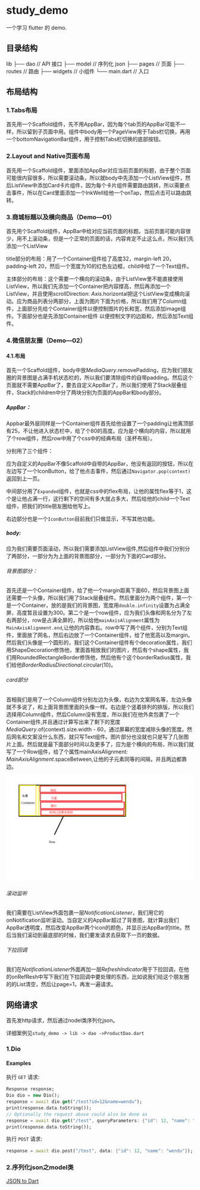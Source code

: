 # study_demo

一个学习 flutter 的 demo.

## 目录结构

lib
├── dao // API 接口
├── model // 序列化 json
├── pages // 页面
├── routes // 路由
├── widgets // 小组件
└── main.dart // 入口

## 布局结构

### 1.Tabs布局

首先用一个Scaffold组件，先不用AppBar，因为每个tab页的AppBar可能不一样，所以留到子页面中用。组件中body用一个PageView用于Tabs栏切换，再用一个bottomNavigationBar组件，用于控制Tabs栏切换的底部按钮。

### 2.Layout and Native页面布局

首先用一个Scaffold组件，里面添加AppBar对应当前页面的标题，由于整个页面可能很内容很多，所以需要滚动条，所以就body中先添加一个ListView组件，然后ListView中添加Card卡片组件，因为每个卡片组件需要路由跳转，所以需要点击事件，所以在Card里面添加一个InkWell给他一个onTap，然后点击可以路由跳转。

### 3.商城标题以及横向商品（Demo—01）

首先用个Scaffold组件，AppBar中给对应当前页面的标题。当前页面可能内容很少，用不上滚动条，但是一个正常的页面的话，内容肯定不止这么点，所以我们先添加一个ListView

title部分的布局：用了一个Container组件给了高度32，margin-left 20，padding-left 20，然后一个宽度为10的红色左边框，child中给了一个Text组件。

主体部分的布局：这个需要一个横向的滚动条，由于ListView里不能直接使用ListView，所以我们先添加一个Container把内容撑高，然后再添加一个ListView，并且使用scrollDirection: *Axis*.horizontal把这个ListView变成横向滚动。应为商品列表分两部分，上面为图片下面为价格，所以我们用了Column组件，上面部分先给个Container组件以便控制图片的长和宽，然后添加image组件。下面部分也是先添加Container组件 以便控制文字的边距和，然后添加Text组件。

### 4.微信朋友圈（Demo—02）

#### 4.1.布局

首先一个Scaffold组件，body中放*MediaQuery*.removePadding，应为我们朋友圈的背景图是占满手机状态栏的，所以我们要清除组件的自带padding。然后这个页面就不需要AppBar了，要去自定义AppBar了，所以我们使用了Stack层叠组件，Stack的children中分了两块分别为页面的AppBar和body部分。

##### AppBar：

Appbar最外层同样是一个Container组件首先给他设置了一个padding让他离顶部有25，不让他进入状态栏中，给了个80的高度。应为是个横向的内容，所以就用了个row组件，然后row中用了个css中的经典布局（圣杯布局）。

分别用了三个组件：

应为自定义的AppBar不像Scaffold中自带的AppBar，他没有返回的按钮，所以在左边写了一个IconButton，给了他点击事件，然后通过`Navigator.pop(context)`返回到上一页。

中间部分用了`Expanded`组件，也就是css中的flex布局，让他的属性flex等于1，这个是让他占满一行，这行剩下的空间有多大就占多大，然后给他的child一个Text组件，把我们的title朋友圈给他写上。

右边部分也是一个`IconButton`目前我们只做显示，不写其他功能。

##### body:

应为我们需要页面滚动，所以我们需要添加ListView组件,然后组件中我们分别分了两部分，一部分为为上面的背景图部分，一部分为下面的Card部分。

###### 背景图部分：

首先还是一个Container组件，给了他一个margin距离下面60，然后背景图上面还需要一个头像，所以我们用了Stack层叠组件。然后里面分为两个组件，第一个是一个Container，放的是我们的背景图，宽度用`double.infinity`设置为占满全屏，高度暂且设置为300。第二个是一个row组件，应为我们头像和网名分为了左右两部分，row是占满全屏的，所以给他`mainAxisAlignment`属性为`MainAxisAlignment.end`,让他的内容靠右。row中写了两个组件，分别为Text组件，里面放了网名，然后右边放了一个Container组件，给了他宽高以及margin。然后我们头像是一个圆形的，我们这个Container组件有个decoration属性，我们用ShapeDecoration修饰他，里面首相放我们的图片，然后有个shape属性，我们用RoundedRectangleBorder修饰他，然后他有个这个borderRadius属性，我们给他*BorderRadiusDirectional*.circular(10)。

###### card部分

首相我们是用了一个Column组件分别左边为头像，右边为文案网名等，左边头像就不多说了，和上面背景图里面的头像一样。右边是个竖着排列的排版，所以我们选择用Column组件，然后Column没有宽度，所以我们在他外卖包裹了一个Container组件,并且通过计算写出来了剩下的宽度 *MediaQuery*.of(context).size.width - 60，通过屏幕的宽度减除头像的宽度。然后网名和文案没什么东西，就只写Text组件。图片部分也没就也只是写了几张图片上面。然后就是最下面部分时间以及更多了，应为是个横向的布局，所以我们就写了一个Row组件，给了个属性mainAxisAlignment: *MainAxisAlignment*.spaceBetween,让他的子元素同等的间隔，并且两边都靠边。

![无标题](Card部分布局.png)

###### 滚动监听

我们需要在ListView外面包裹一层*NotificationListener*，我们用它的onNotification监听滚动。当自定义的AppBar超过了背景图，就计算出我们AppBar透明度，然后改变AppBar两个icon的颜色，并显示出AppBar的title。然后当我们滚动到最底部的时候，我们要发请求去获取下一页的数据。

###### 下拉回调

我们在*NotificationListener*外面再加一层*RefreshIndicator*用于下拉回调，在他的onRefResh中写下我们在下拉回调中要处理的东西，比如说我们给这个朋友圈的的List清空，然后让page=1，再发一遍请求。

## 网络请求

首先发http请求，然后通过nodel类序列化json。

详细案例见`study_demo -> lib -> dao ->ProductDao.dart`

### 1.Dio

#### Examples 

执行 `GET` 请求:

```dart
Response response;
Dio dio = new Dio();
response = await dio.get("/test?id=12&name=wendu");
print(response.data.toString());
// Optionally the request above could also be done as
response = await dio.get("/test", queryParameters: {"id": 12, "name": "wendu"});
print(response.data.toString());
```

执行 `POST`  请求:

```dart
response = await dio.post("/test", data: {"id": 12, "name": "wendu"});
```

### 2.序列化json之model类

[JSON to Dart](https://javiercbk.github.io/json_to_dart/)